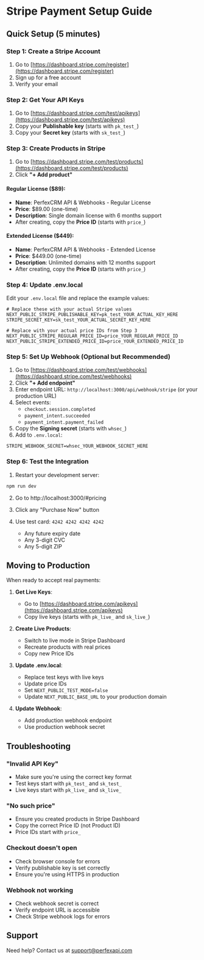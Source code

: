 # Stripe Payment Setup Guide

## Quick Setup (5 minutes)

### Step 1: Create a Stripe Account
1. Go to [https://dashboard.stripe.com/register](https://dashboard.stripe.com/register)
2. Sign up for a free account
3. Verify your email

### Step 2: Get Your API Keys
1. Go to [https://dashboard.stripe.com/test/apikeys](https://dashboard.stripe.com/test/apikeys)
2. Copy your **Publishable key** (starts with `pk_test_`)
3. Copy your **Secret key** (starts with `sk_test_`)

### Step 3: Create Products in Stripe
1. Go to [https://dashboard.stripe.com/test/products](https://dashboard.stripe.com/test/products)
2. Click **"+ Add product"**

#### Regular License ($89):
- **Name**: PerfexCRM API & Webhooks - Regular License
- **Price**: $89.00 (one-time)
- **Description**: Single domain license with 6 months support
- After creating, copy the **Price ID** (starts with `price_`)

#### Extended License ($449):
- **Name**: PerfexCRM API & Webhooks - Extended License
- **Price**: $449.00 (one-time)
- **Description**: Unlimited domains with 12 months support
- After creating, copy the **Price ID** (starts with `price_`)

### Step 4: Update .env.local
Edit your `.env.local` file and replace the example values:

```env
# Replace these with your actual Stripe values
NEXT_PUBLIC_STRIPE_PUBLISHABLE_KEY=pk_test_YOUR_ACTUAL_KEY_HERE
STRIPE_SECRET_KEY=sk_test_YOUR_ACTUAL_SECRET_KEY_HERE

# Replace with your actual price IDs from Step 3
NEXT_PUBLIC_STRIPE_REGULAR_PRICE_ID=price_YOUR_REGULAR_PRICE_ID
NEXT_PUBLIC_STRIPE_EXTENDED_PRICE_ID=price_YOUR_EXTENDED_PRICE_ID
```

### Step 5: Set Up Webhook (Optional but Recommended)
1. Go to [https://dashboard.stripe.com/test/webhooks](https://dashboard.stripe.com/test/webhooks)
2. Click **"+ Add endpoint"**
3. Enter endpoint URL: `http://localhost:3000/api/webhook/stripe` (or your production URL)
4. Select events:
   - `checkout.session.completed`
   - `payment_intent.succeeded`
   - `payment_intent.payment_failed`
5. Copy the **Signing secret** (starts with `whsec_`)
6. Add to `.env.local`:
```env
STRIPE_WEBHOOK_SECRET=whsec_YOUR_WEBHOOK_SECRET_HERE
```

### Step 6: Test the Integration
1. Restart your development server:
```bash
npm run dev
```

2. Go to http://localhost:3000/#pricing

3. Click any "Purchase Now" button

4. Use test card: `4242 4242 4242 4242`
   - Any future expiry date
   - Any 3-digit CVC
   - Any 5-digit ZIP

## Moving to Production

When ready to accept real payments:

1. **Get Live Keys**: 
   - Go to [https://dashboard.stripe.com/apikeys](https://dashboard.stripe.com/apikeys)
   - Copy live keys (starts with `pk_live_` and `sk_live_`)

2. **Create Live Products**:
   - Switch to live mode in Stripe Dashboard
   - Recreate products with real prices
   - Copy new Price IDs

3. **Update .env.local**:
   - Replace test keys with live keys
   - Update price IDs
   - Set `NEXT_PUBLIC_TEST_MODE=false`
   - Update `NEXT_PUBLIC_BASE_URL` to your production domain

4. **Update Webhook**:
   - Add production webhook endpoint
   - Use production webhook secret

## Troubleshooting

### "Invalid API Key"
- Make sure you're using the correct key format
- Test keys start with `pk_test_` and `sk_test_`
- Live keys start with `pk_live_` and `sk_live_`

### "No such price"
- Ensure you created products in Stripe Dashboard
- Copy the correct Price ID (not Product ID)
- Price IDs start with `price_`

### Checkout doesn't open
- Check browser console for errors
- Verify publishable key is set correctly
- Ensure you're using HTTPS in production

### Webhook not working
- Check webhook secret is correct
- Verify endpoint URL is accessible
- Check Stripe webhook logs for errors

## Support

Need help? Contact us at support@perfexapi.com